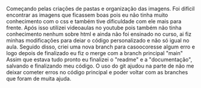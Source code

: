 Começando pelas criações de pastas e organização das imagens. Foi difícil encontrar as imagens que ficassem boas pois eu não tinha muito conhecimento com o css e também tive dificuldade com ele mais para frente.
Após isso utilizei videoaulas no youtube pois também não tinha conhecimento nenhum sobre html e ainda não foi ensinado no curso, ai fiz minhas modificações para deiar o código personalizado e não só igual no aula.
Seguido disso, criei uma nova branch para casoocoresse algum erro e logo depois de finalizado eu fiz o merge com a branch principal "main"
Assim que estava tudo pronto eu finalizei o "readme" e a "documentação", salvando e finalizando meu código.
O uso do git ajudou na parte de não me deixar cometer erros no código principal e poder voltar com as branches que foram de muita ajuda.